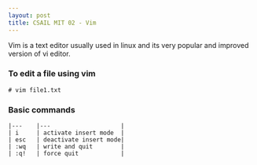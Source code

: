 ```yaml
---
layout: post
title: CSAIL MIT 02 - Vim
---
```


Vim is a text editor usually used in linux and its very popular and improved version of vi editor.

### To edit a file using vim
`# vim file1.txt`

### Basic commands
```
|---    |---                    |
| i	    | activate insert mode  |
| esc	| deactivate insert mode|
| :wq	| write and quit        |
| :q!	| force quit            |
```
